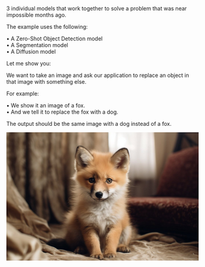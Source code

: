 ##

3 individual models that work together to solve a problem that was near impossible months ago.  

The example uses the following:  

• A Zero-Shot Object Detection model  
• A Segmentation model  
• A Diffusion model  

Let me show you:

We want to take an image and ask our application to replace an object in that image with something else.  

For example:  

• We show it an image of a fox.  
• And we tell it to replace the fox with a dog.  

The output should be the same image with a dog instead of a fox.  

![Image of fox](img/fox.jpg)
